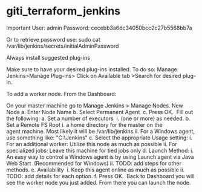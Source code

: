 # giti_terraform_jenkins

Important
User: admin
Password: cecebb3a6dc34050bcc2c27b5568bb7a

Or to retrieve password use: sudo cat /var/lib/jenkins/secrets/initialAdminPassword

Always install suggested plug-ins

Make sure to have your desired plug-ins installed. To do so:
Manage Jenkins>Manage Plug-ins> Click on Available tab >Search for desired plug-in. 

To add a worker node. From the Dashboard:

On your master machine go to Manage Jenkins > Manage Nodes.
New Node
	a.	Enter Node Name
	b.	Select Permanent Agent 
	c.	Press OK. 
Fill out the following:
	a.	Set a number of executors 
	i.	(one or more) as needed.
	b.	Set a Remote FS Root
	i.	a home directory for the master on the agent machine. Most likely it will be /var/lib/jenkins
	ii.	For a Windows agent, use something like: "C:\Jenkins\"
	c.	Select the appropriate Usage setting:
	i.	For an additional worker: Utilize this node as much as possible
	ii.	For specialized jobs: Leave this machine for tied jobs only
	d.	Launch Method:
	i.	An easy way to control a Windows agent is by using Launch agent via Java Web Start  (Recommended for Windows)
	ii.	TODO: add steps for other methods.
	e.	Availability 
	i.	Keep this agent online as much as possible
	ii.	TODO: add details for each option.
	f.	Press OK. 
Back to Dashboard you will see the worker node you just added. From there you can launch the node. 
